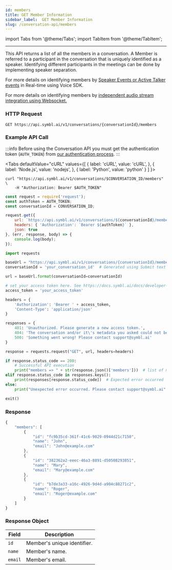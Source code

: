 ```yaml
---
id: members
title: GET Member Information
sidebar_label:  GET Member Information
slug: /conversation-api/members
---
```


import Tabs from '@theme/Tabs';
import TabItem from '@theme/TabItem';

---

This API returns a list of all the members in a conversation. A Member is referred to a participant in the conversation that is uniquely identified as a speaker. Identifying different participants in the meetings can be done by implementing speaker separation.

For more details on identifying members by [Speaker Events or Active Talker events](/docs/javascript-sdk/tutorials/push-speakerevents-get-summary-url) in Real-time using Voice SDK.

For more details on identifying members by [independent audio stream integration using Websocket.](/docs/streamingapi/overview/configuration)

### HTTP Request

`GET https://api.symbl.ai/v1/conversations/{conversationId}/members`

### Example API Call

:::info
Before using the Conversation API you must get the authentication token (`AUTH_TOKEN`) from [our authentication process](/docs/developer-tools/authentication).
:::

<Tabs
  defaultValue="cURL"
  values={[
    { label: 'cURL', value: 'cURL', },
    { label: 'Node.js', value: 'nodejs', },
    { label: 'Python', value: 'python' }
  ]
}>
<TabItem value="cURL">

```shell
curl "https://api.symbl.ai/v1/conversations/$CONVERSATION_ID/members" \
    -H "Authorization: Bearer $AUTH_TOKEN"
```

</TabItem>

<TabItem value="nodejs">

```js
const request = require('request');
const authToken = AUTH_TOKEN;
const conversationId = CONVERSATION_ID;

request.get({
    url: `https://api.symbl.ai/v1/conversations/${conversationId}/members`,
    headers: { 'Authorization': `Bearer ${authToken}` },
    json: true
}, (err, response, body) => {
    console.log(body);
});
```

</TabItem>
<TabItem value="python">

```py
import requests

baseUrl = "https://api.symbl.ai/v1/conversations/{conversationId}/members"
conversationId = 'your_conversation_id'  # Generated using Submit text end point

url = baseUrl.format(conversationId=conversationId)

# set your access token here. See https://docs.symbl.ai/docs/developer-tools/authentication
access_token = 'your_access_token'

headers = {
    'Authorization': 'Bearer ' + access_token,
    'Content-Type': 'application/json'
}

responses = {
    401: 'Unauthorized. Please generate a new access token.',
    404: 'The conversation and/or it\'s metadata you asked could not be found, please check the input provided',
    500: 'Something went wrong! Please contact support@symbl.ai'
}

response = requests.request("GET", url, headers=headers)

if response.status_code == 200:
    # Successful API execution
    print("members => " + str(response.json()['members']))  # list of member object containing fields id, name, email.
elif response.status_code in responses.keys():
    print(responses[response.status_code])  # Expected error occurred
else:
    print("Unexpected error occurred. Please contact support@symbl.ai" + ", Debug Message => " + str(response.text))

exit()
```

</TabItem>
</Tabs>


### Response

```javascript
{
    "members": [
        {
            "id": "fc9b35cd-361f-41c6-9029-0944d21c7150",
            "name": "John",
            "email": "John@example.com"
        },
        {
            "id": "382362a2-eeec-46a3-8891-d50508293851",
            "name": "Mary",
            "email": "Mary@example.com"
        },
        {
            "id": "b7de3a33-a16c-4926-9d4d-a904c88271c2",
            "name": "Roger",
            "email": "Roger@example.com"
        }
    ]
}
```



### Response Object

Field  | Description
---------- | ------- |
```id``` | Member's unique identifier.
```name``` | Member's name.
```email``` | Member's email.
